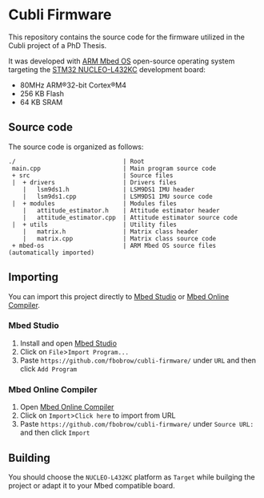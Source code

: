 # Cubli Firmware  

This repository contains the source code for the firmware utilized in the Cubli project of a PhD Thesis. 

It was developed with [ARM Mbed OS](https://www.mbed.com/en/platform/mbed-os/) open-source operating system targeting the [STM32 NUCLEO-L432KC](https://www.st.com/en/evaluation-tools/nucleo-l432kc.html) development board:
* 80MHz ARM®32-bit Cortex®M4
* 256 KB Flash
* 64 KB SRAM

## Source code

The source code is organized as follows:

```
./                              | Root
 main.cpp                       | Main program source code
 + src                          | Source files
 |  + drivers                   | Drivers files
    |   lsm9ds1.h               | LSM9DS1 IMU header
    |   lsm9ds1.cpp             | LSM9DS1 IMU source code
 |  + modules                   | Modules files
    |   attitude_estimator.h    | Attitude estimator header
    |   attitude_estimator.cpp  | Attitude estimator source code
 |  + utils                     | Utility files
    |   matrix.h                | Matrix class header
    |   matrix.cpp              | Matrix class source code
 + mbed-os                      | ARM Mbed OS source files (automatically imported)
```

## Importing

You can import this project directly to [Mbed Studio](https://os.mbed.com/studio/) or [Mbed Online Compiler](https://ide.mbed.com/).

### Mbed Studio

1. Install and open [Mbed Studio](https://os.mbed.com/studio/)
2. Click on ```File```>```Import Program...```
4. Paste ```https://github.com/fbobrow/cubli-firmware/``` under ```URL``` and then click ```Add Program```

### Mbed Online Compiler

1. Open [Mbed Online Compiler](https://ide.mbed.com/)
2. Click on ```Import```>```Click here``` to import from URL
3. Paste ```https://github.com/fbobrow/cubli-firmware/``` under ```Source URL:``` and then click ```Import```

## Building

You should choose the ```NUCLEO-L432KC``` platform as ```Target``` while builging the project or adapt it to your Mbed compatible board.
